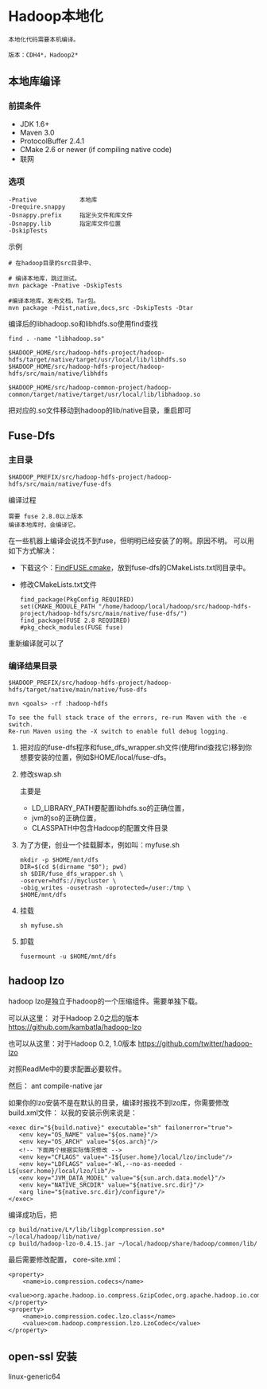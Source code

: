 # Hadoop本地化

    本地化代码需要本机编译。
    
    版本：CDH4*，Hadoop2*

## 本地库编译

### 前提条件

*   JDK 1.6+
*   Maven 3.0
*   ProtocolBuffer 2.4.1
*   CMake 2.6 or newer (if compiling native code)
*   联网

### 选项
        
    -Pnative            本地库
    -Drequire.snappy    
    -Dsnappy.prefix     指定头文件和库文件
    -Dsnappy.lib        指定库文件位置
    -DskipTests
        
示例

    # 在hadoop目录的src目录中、

    # 编译本地库，跳过测试。
    mvn package -Pnative -DskipTests    

    #编译本地库，发布文档，Tar包。
    mvn package -Pdist,native,docs,src -DskipTests -Dtar    

编译后的libhadoop.so和libhdfs.so使用find查找
    
    find . -name "libhadoop.so"
    
    $HADOOP_HOME/src/hadoop-hdfs-project/hadoop-hdfs/target/native/target/usr/local/lib/libhdfs.so
    $HADOOP_HOME/src/hadoop-hdfs-project/hadoop-hdfs/src/main/native/libhdfs
    
    $HADOOP_HOME/src/hadoop-common-project/hadoop-common/target/native/target/usr/local/lib/libhadoop.so

把对应的.so文件移动到hadoop的lib/native目录，重启即可

## Fuse-Dfs

### 主目录

    $HADOOP_PREFIX/src/hadoop-hdfs-project/hadoop-hdfs/src/main/native/fuse-dfs

编译过程

    需要 fuse 2.8.0以上版本
    编译本地库时，会编译它。

在一些机器上编译会说找不到fuse，但明明已经安装了的啊。原因不明。
可以用如下方式解决：
    
*   下载这个：[FindFUSE.cmake](https://github.com/julp/FindFUSE.cmake/blob/master/FindFUSE.cmake)，放到fuse-dfs的CMakeLists.txt同目录中。
*   修改CMakeLists.txt文件

        find_package(PkgConfig REQUIRED)
        set(CMAKE_MODULE_PATH "/home/hadoop/local/hadoop/src/hadoop-hdfs-project/hadoop-hdfs/src/main/native/fuse-dfs/")
        find_package(FUSE 2.8 REQUIRED)
        #pkg_check_modules(FUSE fuse)

重新编译就可以了

### 编译结果目录

    $HADOOP_PREFIX/src/hadoop-hdfs-project/hadoop-hdfs/target/native/main/native/fuse-dfs

    mvn <goals> -rf :hadoop-hdfs

    To see the full stack trace of the errors, re-run Maven with the -e switch.
    Re-run Maven using the -X switch to enable full debug logging.

1.  把对应的fuse-dfs程序和fuse_dfs_wrapper.sh文件(使用find查找它)移到你想要安装的位置，例如$HOME/local/fuse-dfs。

2.  修改swap.sh
    
    主要是
    *   LD_LIBRARY_PATH要配置libhdfs.so的正确位置，
    *   jvm的so的正确位置，
    *   CLASSPATH中包含Hadoop的配置文件目录
   
3.  为了方便，创业一个挂载脚本，例如叫：myfuse.sh

        mkdir -p $HOME/mnt/dfs
        DIR=$(cd $(dirname "$0"); pwd)
        sh $DIR/fuse_dfs_wrapper.sh \
        -oserver=hdfs://mycluster \
        -obig_writes -ousetrash -oprotected=/user:/tmp \
        $HOME/mnt/dfs

4.  挂载

        sh myfuse.sh

5.  卸载

        fusermount -u $HOME/mnt/dfs
    

## hadoop lzo

hadoop lzo是独立于hadoop的一个压缩组件。需要单独下载。

可以从这里： 对于Hadoop 2.0之后的版本
https://github.com/kambatla/hadoop-lzo

也可以从这里：对于Hadoop 0.2, 1.0版本
https://github.com/twitter/hadoop-lzo

对照ReadMe中的要求配置必要软件。

然后：
ant compile-native jar

如果你的lzo安装不是在默认的目录，编译时报找不到lzo库，你需要修改build.xml文件：
以我的安装示例来说是：

    <exec dir="${build.native}" executable="sh" failonerror="true">
       <env key="OS_NAME" value="${os.name}"/>
       <env key="OS_ARCH" value="${os.arch}"/>
       <!-- 下面两个根据实际情况修改 -->
       <env key="CFLAGS" value="-I${user.home}/local/lzo/include"/>
       <env key="LDFLAGS" value="-Wl,--no-as-needed -L${user.home}/local/lzo/lib"/>
       <env key="JVM_DATA_MODEL" value="${sun.arch.data.model}"/>
       <env key="NATIVE_SRCDIR" value="${native.src.dir}"/>
       <arg line="${native.src.dir}/configure"/>
    </exec>

编译成功后，把

    cp build/native/L*/lib/libgplcompression.so* ~/local/hadoop/lib/native/
    cp build/hadoop-lzo-0.4.15.jar ~/local/hadoop/share/hadoop/common/lib/

最后需要修改配置， core-site.xml：

    <property>
        <name>io.compression.codecs</name>
        <value>org.apache.hadoop.io.compress.GzipCodec,org.apache.hadoop.io.compress.SnappyCodec,com.hadoop.compression.lzo.LzoCodec,com.hadoop.compression.lzo.LzopCodec</value>
    </property>
    <property>
        <name>io.compression.codec.lzo.class</name>
        <value>com.hadoop.compression.lzo.LzoCodec</value>
    </property>


## open-ssl 安装

linux-generic64

